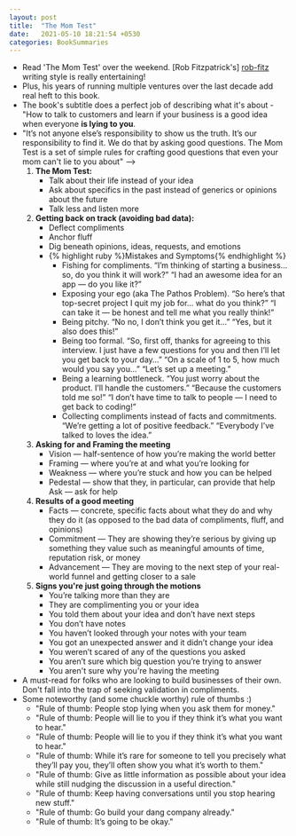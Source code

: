 ```yaml
---
layout: post
title:  "The Mom Test"
date:   2021-05-10 18:21:54 +0530
categories: BookSummaries 
---
```


- Read 'The Mom Test' over the weekend. [Rob Fitzpatrick's] [rob-fitz] writing style is really entertaining! 
- Plus, his years of running multiple ventures over the last decade add real heft to this book.
- The book's subtitle does a perfect job of describing what it's about - "How to talk to customers and learn if your business is a good idea when everyone __is lying to you__.
- "It’s not anyone else’s responsibility to show us the truth. It’s our responsibility to find it. We do that by asking good questions. The Mom Test is a set of simple rules for crafting good questions that even your mom can't lie to you about" -->
    1. <b>The Mom Test:</b>
        - Talk about their life instead of your idea 
        - Ask about specifics in the past instead of generics or opinions about the future 
        - Talk less and listen more 
    2. <b>Getting back on track (avoiding bad data):</b>
        - Deflect compliments 
        - Anchor fluff 
        - Dig beneath opinions, ideas, requests, and emotions
        - {% highlight ruby %}Mistakes and Symptoms{% endhighlight %}
            - Fishing for compliments. “I’m thinking of starting a business... so, do you think it will work?” “I had an awesome idea for an app — do you like it?” 
            - Exposing your ego (aka The Pathos Problem). “So here’s that top-secret project I quit my job for... what do you think?” “I can take it — be honest and tell me what you really think!” 
            - Being pitchy. “No no, I don’t think you get it...” “Yes, but it also does this!” 
            - Being too formal. “So, first off, thanks for agreeing to this interview. I just have a few questions for you and then I’ll let you get back to your day…” “On a scale of 1 to 5, how much would you say you…” “Let’s set up a meeting.”
            - Being a learning bottleneck. “You just worry about the product. I’ll handle the customers.” “Because the customers told me so!” “I don’t have time to talk to people — I need to get back to coding!” 
            - Collecting compliments instead of facts and commitments. “We’re getting a lot of positive feedback.” “Everybody I’ve talked to loves the idea.”
    3. <b>Asking for and Framing the meeting</b>
        - Vision — half-sentence of how you’re making the world better 
        - Framing — where you’re at and what you’re looking for 
        - Weakness — where you’re stuck and how you can be helped 
        - Pedestal — show that they, in particular, can provide that help Ask — ask for help
    4. <b>Results of a good meeting</b>
        - Facts — concrete, specific facts about what they do and why they do it (as opposed to the bad data of compliments, fluff, and opinions)
        - Commitment — They are showing they’re serious by giving up something they value such as meaningful amounts of time, reputation risk, or money 
        - Advancement — They are moving to the next step of your real-world funnel and getting closer to a sale
    5. <b>Signs you're just going through the motions</b>
        - You’re talking more than they are 
        - They are complimenting you or your idea 
        - You told them about your idea and don’t have next steps 
        - You don’t have notes 
        - You haven’t looked through your notes with your team 
        - You got an unexpected answer and it didn’t change your idea 
        - You weren’t scared of any of the questions you asked 
        - You aren’t sure which big question you’re trying to answer
        - You aren't sure why you're having the meeting
- A must-read for folks who are looking to build businesses of their own. Don't fall into the trap of seeking validation in compliments.
- Some noteworthy (and some chuckle worthy) rule of thumbs :)
    - "Rule of thumb: People stop lying when you ask them for money."
    - "Rule of thumb: People will lie to you if they think it’s what you want to hear."
    - "Rule of thumb: People will lie to you if they think it’s what you want to hear."
    - "Rule of thumb: While it’s rare for someone to tell you precisely what they’ll pay you, they’ll often show you what it’s worth to them."
    - "Rule of thumb: Give as little information as possible about your idea while still nudging the discussion in a useful direction."
    - "Rule of thumb: Keep having conversations until you stop hearing new stuff."
    - "Rule of thumb: Go build your dang company already."
    - "Rule of thumb: It’s going to be okay." 


[rob-fitz]: [http://robfitz.com/

